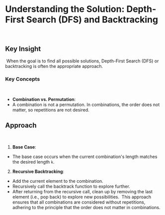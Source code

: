 # Understanding the Solution: Depth-First Search (DFS) and Backtracking
​
## Key Insight
​
When the goal is to find all possible solutions, Depth-First Search (DFS) or backtracking is often the appropriate approach.
​
### Key Concepts
​
- **Combination vs. Permutation**:
- A combination is not a permutation. In combinations, the order does not matter, so repetitions are not desired.
​
## Approach
​
1. **Base Case**:
- The base case occurs when the current combination's length matches the desired length `k`.
2. **Recursive Backtracking**:
- Add the current element to the combination.
- Recursively call the backtrack function to explore further.
- After returning from the recursive call, clean up by removing the last element (i.e., pop back) to explore new possibilities.
​
This approach ensures that all combinations are considered without repetitions, adhering to the principle that the order does not matter in combinations.
​